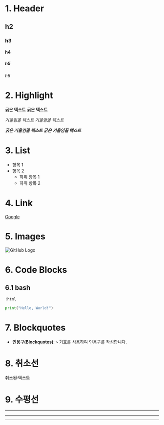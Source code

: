 # 1. Header
## h2
### h3
#### h4
##### h5
###### h6

# 2. Highlight
**굵은 텍스트**
__굵은 텍스트__

*기울임꼴 텍스트*
_기울임꼴 텍스트_

***굵은 기울임꼴 텍스트***
___굵은 기울임꼴 텍스트___

# 3. List
- 항목 1
- 항목 2
  - 하위 항목 1
  - 하위 항목 2

# 4. Link
[Google](https://www.google.com)

# 5. Images
![GitHub Logo](/images/logo.png)

# 6. Code Blocks
## 6.1 bash
```html
!html
```

```python
print("Hello, World!")
```

# 7. Blockquotes
- **인용구(Blockquotes)**: `>` 기호를 사용하여 인용구를 작성합니다.

# 8. 취소선
~~취소된 텍스트~~

# 9. 수평선

--- 
*** 
___





